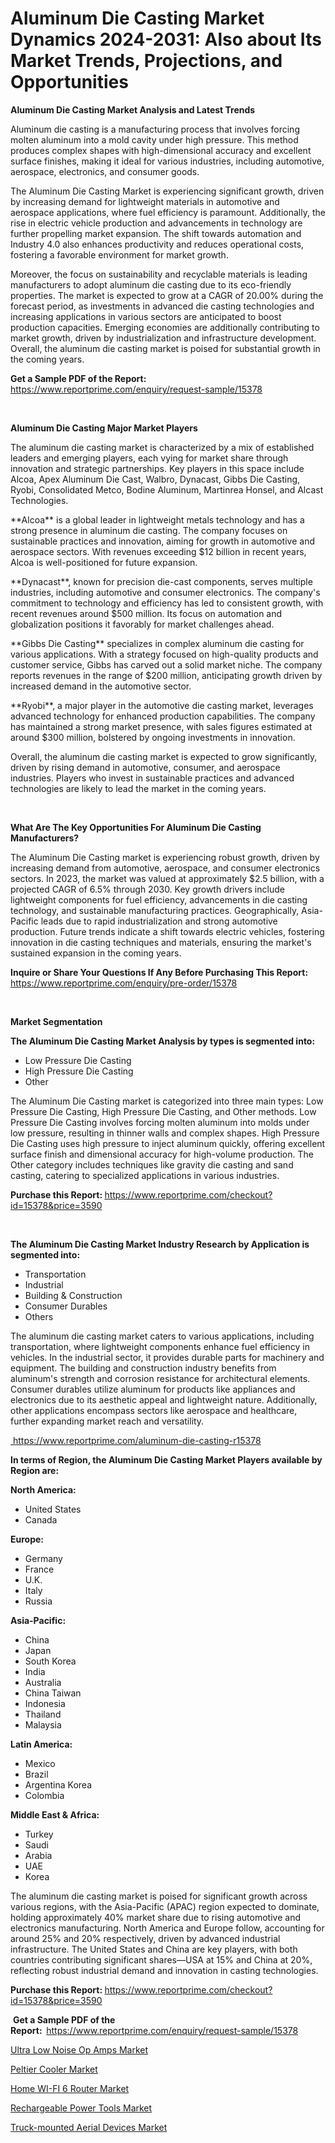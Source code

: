 <p><h1>Aluminum Die Casting Market Dynamics 2024-2031: Also about Its Market Trends, Projections, and Opportunities</h1></p><p><strong>Aluminum Die Casting Market Analysis and Latest Trends</strong></p>
<p><p>Aluminum die casting is a manufacturing process that involves forcing molten aluminum into a mold cavity under high pressure. This method produces complex shapes with high-dimensional accuracy and excellent surface finishes, making it ideal for various industries, including automotive, aerospace, electronics, and consumer goods.</p><p>The Aluminum Die Casting Market is experiencing significant growth, driven by increasing demand for lightweight materials in automotive and aerospace applications, where fuel efficiency is paramount. Additionally, the rise in electric vehicle production and advancements in technology are further propelling market expansion. The shift towards automation and Industry 4.0 also enhances productivity and reduces operational costs, fostering a favorable environment for market growth.</p><p>Moreover, the focus on sustainability and recyclable materials is leading manufacturers to adopt aluminum die casting due to its eco-friendly properties. The market is expected to grow at a CAGR of 20.00% during the forecast period, as investments in advanced die casting technologies and increasing applications in various sectors are anticipated to boost production capacities. Emerging economies are additionally contributing to market growth, driven by industrialization and infrastructure development. Overall, the aluminum die casting market is poised for substantial growth in the coming years.</p></p>
<p><strong>Get a Sample PDF of the Report:&nbsp;</strong> <a href="https://www.reportprime.com/enquiry/request-sample/15378?utm_campaign=1123&utm_medium=2&utm_source=Github&utm_content=ia&utm_term=29112024&utm_id=aluminum-die-casting">https://www.reportprime.com/enquiry/request-sample/15378</a></p>
<p>&nbsp;</p>
<p><strong>Aluminum Die Casting Major Market Players</strong></p>
<p><p>The aluminum die casting market is characterized by a mix of established leaders and emerging players, each vying for market share through innovation and strategic partnerships. Key players in this space include Alcoa, Apex Aluminum Die Cast, Walbro, Dynacast, Gibbs Die Casting, Ryobi, Consolidated Metco, Bodine Aluminum, Martinrea Honsel, and Alcast Technologies.</p><p>**Alcoa** is a global leader in lightweight metals technology and has a strong presence in aluminum die casting. The company focuses on sustainable practices and innovation, aiming for growth in automotive and aerospace sectors. With revenues exceeding $12 billion in recent years, Alcoa is well-positioned for future expansion.</p><p>**Dynacast**, known for precision die-cast components, serves multiple industries, including automotive and consumer electronics. The company's commitment to technology and efficiency has led to consistent growth, with recent revenues around $500 million. Its focus on automation and globalization positions it favorably for market challenges ahead.</p><p>**Gibbs Die Casting** specializes in complex aluminum die casting for various applications. With a strategy focused on high-quality products and customer service, Gibbs has carved out a solid market niche. The company reports revenues in the range of $200 million, anticipating growth driven by increased demand in the automotive sector.</p><p>**Ryobi**, a major player in the automotive die casting market, leverages advanced technology for enhanced production capabilities. The company has maintained a strong market presence, with sales figures estimated at around $300 million, bolstered by ongoing investments in innovation.</p><p>Overall, the aluminum die casting market is expected to grow significantly, driven by rising demand in automotive, consumer, and aerospace industries. Players who invest in sustainable practices and advanced technologies are likely to lead the market in the coming years.</p></p>
<p>&nbsp;</p>
<p><strong>What Are The Key Opportunities For Aluminum Die Casting Manufacturers?</strong></p>
<p><p>The Aluminum Die Casting market is experiencing robust growth, driven by increasing demand from automotive, aerospace, and consumer electronics sectors. In 2023, the market was valued at approximately $2.5 billion, with a projected CAGR of 6.5% through 2030. Key growth drivers include lightweight components for fuel efficiency, advancements in die casting technology, and sustainable manufacturing practices. Geographically, Asia-Pacific leads due to rapid industrialization and strong automotive production. Future trends indicate a shift towards electric vehicles, fostering innovation in die casting techniques and materials, ensuring the market's sustained expansion in the coming years.</p></p>
<p><strong>Inquire or Share Your Questions If Any Before Purchasing This Report:</strong> <a href="https://www.reportprime.com/enquiry/pre-order/15378?utm_campaign=1123&utm_medium=2&utm_source=Github&utm_content=ia&utm_term=29112024&utm_id=aluminum-die-casting">https://www.reportprime.com/enquiry/pre-order/15378</a></p>
<p>&nbsp;</p>
<p><strong>Market Segmentation</strong></p>
<p><strong>The Aluminum Die Casting Market Analysis by types is segmented into:</strong></p>
<p><ul><li>Low Pressure Die Casting</li><li>High Pressure Die Casting</li><li>Other</li></ul></p>
<p><p>The Aluminum Die Casting market is categorized into three main types: Low Pressure Die Casting, High Pressure Die Casting, and Other methods. Low Pressure Die Casting involves forcing molten aluminum into molds under low pressure, resulting in thinner walls and complex shapes. High Pressure Die Casting uses high pressure to inject aluminum quickly, offering excellent surface finish and dimensional accuracy for high-volume production. The Other category includes techniques like gravity die casting and sand casting, catering to specialized applications in various industries.</p></p>
<p><strong>Purchase this Report:&nbsp;</strong><a href="https://www.reportprime.com/checkout?id=15378&price=3590&utm_campaign=1123&utm_medium=2&utm_source=Github&utm_content=ia&utm_term=29112024&utm_id=aluminum-die-casting">https://www.reportprime.com/checkout?id=15378&price=3590</a></p>
<p>&nbsp;</p>
<p><strong>The Aluminum Die Casting Market Industry Research by Application is segmented into:</strong></p>
<p><ul><li>Transportation</li><li>Industrial</li><li>Building & Construction</li><li>Consumer Durables</li><li>Others</li></ul></p>
<p><p>The aluminum die casting market caters to various applications, including transportation, where lightweight components enhance fuel efficiency in vehicles. In the industrial sector, it provides durable parts for machinery and equipment. The building and construction industry benefits from aluminum's strength and corrosion resistance for architectural elements. Consumer durables utilize aluminum for products like appliances and electronics due to its aesthetic appeal and lightweight nature. Additionally, other applications encompass sectors like aerospace and healthcare, further expanding market reach and versatility.</p></p>
<p><a href="https://www.reportprime.com/aluminum-die-casting-r15378?utm_campaign=1123&utm_medium=2&utm_source=Github&utm_content=ia&utm_term=29112024&utm_id=aluminum-die-casting">&nbsp;https://www.reportprime.com/aluminum-die-casting-r15378</a></p>
<p><strong>In terms of Region, the Aluminum Die Casting Market Players available by Region are:</strong></p>
<p>
    <p> <strong> North America: </strong>
        <ul>
            <li>United States</li>
            <li>Canada</li>
        </ul>
        </p> 
    <p> <strong> Europe: </strong>
        <ul>
            <li>Germany</li>
            <li>France</li>
            <li>U.K.</li>
            <li>Italy</li>
            <li>Russia</li>
        </ul>
        </p> 
    <p> <strong> Asia-Pacific: </strong>
        <ul>
            <li>China</li>
            <li>Japan</li>
            <li>South Korea</li>
            <li>India</li>
            <li>Australia</li>
            <li>China Taiwan</li>
            <li>Indonesia</li>
            <li>Thailand</li>
            <li>Malaysia</li>
        </ul>
        </p> 
    <p> <strong> Latin America: </strong>
        <ul>
            <li>Mexico</li>
            <li>Brazil</li>
            <li>Argentina Korea</li>
            <li>Colombia</li>
        </ul>
        </p> 
    <p> <strong> Middle East & Africa: </strong>
        <ul>
            <li>Turkey</li>
            <li>Saudi</li>
            <li>Arabia</li>
            <li>UAE</li>
            <li>Korea</li>
        </ul>
    </p>
    </p>
<p><p>The aluminum die casting market is poised for significant growth across various regions, with the Asia-Pacific (APAC) region expected to dominate, holding approximately 40% market share due to rising automotive and electronics manufacturing. North America and Europe follow, accounting for around 25% and 20% respectively, driven by advanced industrial infrastructure. The United States and China are key players, with both countries contributing significant shares—USA at 15% and China at 20%, reflecting robust industrial demand and innovation in casting technologies.</p></p>
<p><strong>Purchase this Report: </strong><a href="https://www.reportprime.com/checkout?id=15378&price=3590&utm_campaign=1123&utm_medium=2&utm_source=Github&utm_content=ia&utm_term=29112024&utm_id=aluminum-die-casting">https://www.reportprime.com/checkout?id=15378&price=3590</a></p>
<p>&nbsp;<strong>Get a Sample PDF of the Report:&nbsp;&nbsp;</strong><a href="https://www.reportprime.com/enquiry/request-sample/15378?utm_campaign=1123&utm_medium=2&utm_source=Github&utm_content=ia&utm_term=29112024&utm_id=aluminum-die-casting">https://www.reportprime.com/enquiry/request-sample/15378</a></p>
<p><strong></strong></p>
<p><p><a href="https://www.linkedin.com/pulse/ultra-low-noise-op-amps-market-evolution-future-outlook-forecasting-5uusc?utm_campaign=1123&utm_medium=2&utm_source=Github&utm_content=ia&utm_term=29112024&utm_id=aluminum-die-casting">Ultra Low Noise Op Amps Market</a></p><p><a href="https://www.linkedin.com/pulse/peltier-cooler-market-share-analysis-growth-trends-xuihe?utm_campaign=1123&utm_medium=2&utm_source=Github&utm_content=ia&utm_term=29112024&utm_id=aluminum-die-casting">Peltier Cooler Market</a></p><p><a href="https://issuu.com/reportprime-2/docs/home-wi-fi-6-router-market-size-2030.pptx?utm_campaign=1123&utm_medium=2&utm_source=Github&utm_content=ia&utm_term=29112024&utm_id=aluminum-die-casting">Home WI-FI 6 Router Market</a></p><p><a href="https://www.linkedin.com/pulse/sustainability-trends-rechargeable-power-tools-industry-cv9ee?utm_campaign=1123&utm_medium=2&utm_source=Github&utm_content=ia&utm_term=29112024&utm_id=aluminum-die-casting">Rechargeable Power Tools Market</a></p><p><a href="https://issuu.com/reportprime-2/docs/truck-mounted-aerial-devices-market-size-2030.pptx?utm_campaign=1123&utm_medium=2&utm_source=Github&utm_content=ia&utm_term=29112024&utm_id=aluminum-die-casting">Truck-mounted Aerial Devices Market</a></p></p>